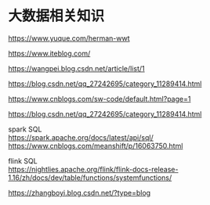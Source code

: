 # 大数据相关知识

https://www.yuque.com/herman-wwt

https://www.iteblog.com/

https://wangpei.blog.csdn.net/article/list/1

https://blog.csdn.net/qq_27242695/category_11289414.html

https://www.cnblogs.com/sw-code/default.html?page=1

https://blog.csdn.net/qq_27242695/category_11289414.html

spark SQL  
https://spark.apache.org/docs/latest/api/sql/  
https://www.cnblogs.com/meanshift/p/16063750.html

flink SQL  
https://nightlies.apache.org/flink/flink-docs-release-1.16/zh/docs/dev/table/functions/systemfunctions/

https://zhangboyi.blog.csdn.net/?type=blog

